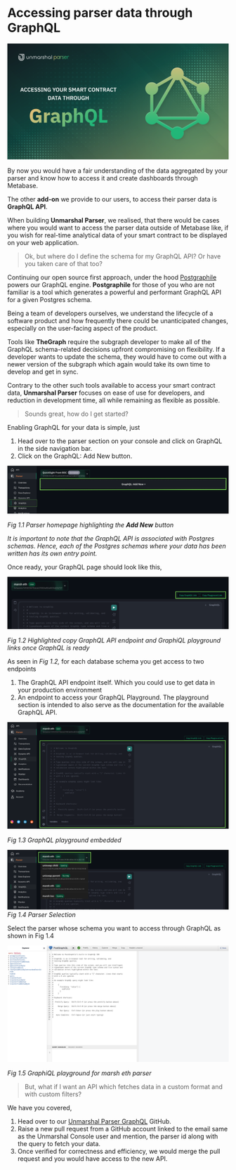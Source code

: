 # Accessing parser data through GraphQL

![](../../images/parser/graphql/graphql_banner.png)

By now you would have a fair understanding of the data aggregated by your parser and know how to access it and create dashboards through Metabase.

The other **add-on** we provide to our users, to access their parser data is **GraphQL API**.

When building **Unmarshal Parser**, we realised, that there would be cases where you would want to access the parser data outside of Metabase like, if you wish for real-time analytical data of your smart contract to be displayed on your web application.

> Ok, but where do I define the schema for my GraphQL API? Or have you taken care of that too?

Continuing our open source first approach, under the hood [Postgraphile](https://www.graphile.org/) powers our GraphQL engine. **Postgraphile** for those of you who are not familiar is a tool which generates a powerful and performant GraphQL API for a given Postgres schema.

Being a team of developers ourselves, we understand the lifecycle of a software product and how frequently there could be unanticipated changes, especially on the user-facing aspect of the product.

Tools like **TheGraph** require the subgraph developer to make all of the GraphQL schema-related decisions upfront compromising on flexibility. If a developer wants to update the schema, they would have to come out with a newer version of the subgraph which again would take its own time to develop and get in sync.

Contrary to the other such tools available to access your smart contract data, **Unmarshal Parser** focuses on ease of use for developers, and reduction in development time, all while remaining as flexible as possible.

> Sounds great, how do I get started?

Enabling GraphQL for your data is simple, just

1. Head over to the parser section on your console and click on GraphQL in the side navigation bar.
2. Click on the GraphQL: Add New button.

![](../../images/parser/graphql/graphql_create_new.png)

_Fig 1.1 Parser homepage highlighting the ***Add New*** button_

_It is important to note that the GraphQL API is associated with Postgres schemas. Hence, each of the Postgres schemas where your data has been written has its own entry point._

Once ready, your GraphQL page should look like this,

![](../../images/parser/graphql/graphql_view_details.png)

_Fig 1.2 Highlighted copy GraphQL API endpoint and GraphiQL playground links once GraphQL is ready_

As seen in _Fig 1.2,_ for each database schema you get access to two endpoints

1.  The GraphQL API endpoint itself. Which you could use to get data in your production environment
2.  An endpoint to access your GraphQL Playground. The playground section is intended to also serve as the documentation for the available GraphQL API.

![](../../images/parser/graphql/graphql_view_details_screen.png)

_Fig 1.3 GraphQL playground embedded_

![](../../images/parser/graphql/graphql_select_parser.png)
_Fig 1.4 Parser Selection_

Select the parser whose schema you want to access through GraphQL as shown in Fig 1.4

![](../../images/parser/graphql/graphql_graphiql.png)

_Fig 1.5 GraphiQL playground for marsh eth parser_

> But, what if I want an API which fetches data in a custom format and with custom filters?

We have you covered,

1.  Head over to our [Unmarshal Parser GraphQL](https://github.com/eucrypt) GitHub.
2.  Raise a new pull request from a GitHub account linked to the email same as the Unmarshal Console user and mention, the parser id along with the query to fetch your data.
3.  Once verified for correctness and efficiency, we would merge the pull request and you would have access to the new API.
